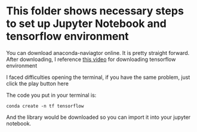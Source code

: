 # This folder shows necessary steps to set up Jupyter Notebook and tensorflow environment


You can download anaconda-naviagtor online. It is pretty straight forward. 
After downloading, I reference [this video](https://www.youtube.com/watch?v=tGkZ9EARwzk) for downloading tensorflow environment

I faced difficulties opening the terminal, if you have the same problem, just click the play button here

The code you put in your terminal is: 
```
conda create -n tf tensorflow
```
And the library would be downloaded so you can import it into your jupyter notebook. 
